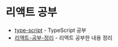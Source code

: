 # 리액트 공부
- [type-script](https://github.com/whitewise95/react-study/tree/main/./type-script) -  TypeScript 공부
- [리액트-공부-정리](https://github.com/whitewise95/react-study/tree/main/./리액트-공부-정리) -  리액트 공부한 내용 정리
